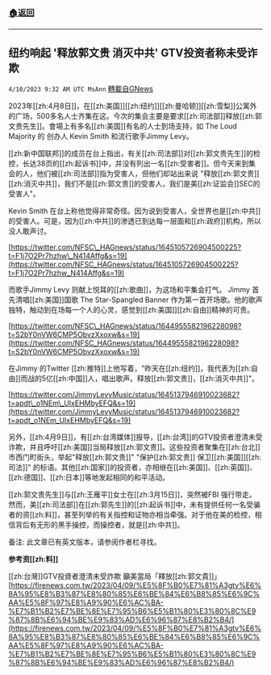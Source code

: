 ###  [:house:返回](README.md)
---


## 纽约响起 '释放郭文贵  消灭中共' GTV投资者称未受诈欺
`4/10/2023 9:32 AM UTC MsAnn` [轉載自GNews](https://gnews.org/articles/1082724)

2023年[[zh:4月8日]]，在[[zh:美国]][[zh:纽约]][[zh:曼哈顿]][[zh:雪梨]]公寓外的广场，500多名人士齐集在这。今次的集会主要是要求[[zh:司法部]]释放[[zh:郭文贵先生]]。會場上有多名[[zh:美国]]有名的人士到场支持，如 The Loud Majority 的 创办人 Kevin Smith 和流行歌手Jimmy Levy。

[[zh:新中国联邦]]的成员在台上指出，有关[[zh:司法部]]对[[zh:郭文贵先生]]的检控，长达38页的[[zh:起诉书]]中，并没有列出一名[[zh:受害者]]。但今天来到集会的人，他们被[[zh:司法部]]指为受害人，但他们却站出来说 "释放[[zh:郭文贵]]  [[zh:消灭中共]]，我们不是[[zh:郭文贵]]的受害人，我们是美[[zh:证监会]]SEC的受害人"。

Kevin Smith 在台上称他觉得非常奇怪。因为说到受害人，全世界也是[[zh:中共]]的受害人。可是，因为[[zh:中共]]的渗透已到达每一层面和[[zh:政府]]机构，所以没人敢声讨。

[https://twitter.com/NFSC\_HAGnews/status/1645105726904500225?t=F1j7O2Pr7hzhw\_N414Affg&s=19](https://twitter.com/NFSC_HAGnews/status/1645105726904500225?t=F1j7O2Pr7hzhw_N414Affg&s=19)

而歌手Jimmy Levy 则献上悦耳的[[zh:歌曲]]，为这场和平集会打气。 Jimmy 首先清唱[[zh:美国]]国歌 The Star-Spangled Banner 作为第一首开场歌。他的歌声独特，触动到在场每一个人的心灵，感觉到[[zh:美国]][[zh:自由]]精神的可贵。

[https://twitter.com/NFSC\_HAGnews/status/1644955582196228098?t=S2bY0nVW6CMP5ObvzXxoxw&s=19](https://twitter.com/NFSC_HAGnews/status/1644955582196228098?t=S2bY0nVW6CMP5ObvzXxoxw&s=19)

在Jimmy 的Twitter [[zh:推特]]上他写着，"昨天在[[zh:纽约]]，我代表为[[zh:自由]]而战的5亿[[zh:中国]]人，唱出歌声。释放[[zh:郭文贵]]，[[zh:消灭中共]]"。

 [https://twitter.com/JimmyLevyMusic/status/1645137946910023682?t=apdt\_o1NEm\_UIxEHMbyEFQ&s=19](https://twitter.com/JimmyLevyMusic/status/1645137946910023682?t=apdt_o1NEm_UIxEHMbyEFQ&s=19)

另外，[[zh:4月9日]]，有[[zh:台湾媒体]]报导，[[zh:台湾]]的GTV投资者澄清未受诈欺，并且呼吁[[zh:美国]]当局释放[[zh:郭文贵]]。这些投资者聚集在[[zh:台北]]市西门町街头，举起"释放[[zh:郭文贵]]" "保护[[zh:郭文贵]] 保卫[[zh:美国]][[zh:司法]]" 的标语。其他[[zh:国家]]的投资者，亦相继在[[zh:美国]]、[[zh:英国]]、[[zh:德国]]、[[zh:日本]]等地发起相同的和平活动。

[[zh:郭文贵先生]]与[[zh:王雁平]]女士在[[zh:3月15日]]，突然被FBI 强行带走。然而，美[[zh:司法部]]在[[zh:郭先生]]的[[zh:起诉书]]中，未有提供任何一名受骗者的资[[zh:料]]，甚至列举的有关指控和证物亦相当牵强。对于他在美的检控，相信背后有无形的黑手操控，而操控者，就是[[zh:中共]]。

备注: 此文章已有英文版本，请参阅作者栏寻找。

**参考资[[zh:料]]**

[[zh:台灣]]GTV投資者澄清未受詐欺  籲美當局「釋放[[zh:郭文貴]]」
[https://firenews.com.tw/2023/04/09/%E5%8F%B0%E7%81%A3gtv%E6%8A%95%E8%B3%87%E8%80%85%E6%BE%84%E6%B8%85%E6%9C%AA%E5%8F%97%E8%A9%90%E6%AC%BA-%E7%B1%B2%E7%BE%8E%E7%95%B6%E5%B1%80%E3%80%8C%E9%87%8B%E6%94%BE%E9%83%AD%E6%96%87%E8%B2%B4/](https://firenews.com.tw/2023/04/09/%E5%8F%B0%E7%81%A3gtv%E6%8A%95%E8%B3%87%E8%80%85%E6%BE%84%E6%B8%85%E6%9C%AA%E5%8F%97%E8%A9%90%E6%AC%BA-%E7%B1%B2%E7%BE%8E%E7%95%B6%E5%B1%80%E3%80%8C%E9%87%8B%E6%94%BE%E9%83%AD%E6%96%87%E8%B2%B4/)
